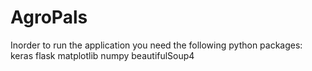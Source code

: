 # AgroPals

Inorder to run the application you need the following python packages:
keras
flask
matplotlib
numpy
beautifulSoup4
